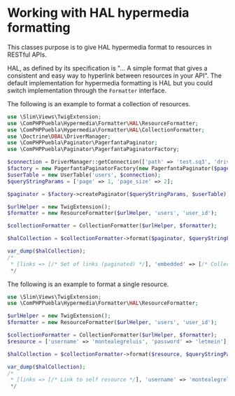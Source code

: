 # Working with HAL hypermedia formatting

This classes purpose is to give HAL hypermedia format to resources in RESTful APIs.

HAL, as defined by its specification is "... A simple format that gives a consistent and easy way
to hyperlink between resources in your API". The default implementation for hypermedia formatting is
HAL but you could switch implementation through the `Formatter` interface.

The following is an example to format a collection of resources.

```php
use \Slim\Views\TwigExtension;
use \ComPHPPuebla\Hypermedia\Formatter\HAL\ResourceFormatter;
use \ComPHPPuebla\Hypermedia\Formatter\HAL\CollectionFormatter;
use \Doctrine\DBAL\DriverManager;
use \ComPHPPuebla\Paginator\PagerfantaPaginator;
use \ComPHPPuebla\Paginator\PagerfantaPaginatorFactory;

$connection = DriverManager::getConnection(['path' => 'test.sq3', 'driver' => 'pdo_sqlite']);
$factory = new PagerfantaPaginatorFactory(new PagerfantaPaginator($pageSize = 2));
$userTable = new UserTable('users', $connection);
$queryStringParams = ['page' => 1, 'page_size' => 2];

$paginator = $factory->createPaginator($queryStringParams, $userTable);

$urlHelper = new TwigExtension();
$formatter = new ResourceFormatter($urlHelper, 'users', 'user_id');

$collectionFormatter = CollectionFormatter($urlHelper, $formatter);

$halCollection = $collectionFormatter->format($paginator, $queryStringParams);

var_dump($halCollection);
/*
 * [links => [/* Set of links (paginated) */], 'embedded' => [/* Collection of resources */]]
 */
```

The following is an example to format a single resource.

```php
use \Slim\Views\TwigExtension;
use \ComPHPPuebla\Hypermedia\Formatter\HAL\ResourceFormatter;

$urlHelper = new TwigExtension();
$formatter = new ResourceFormatter($urlHelper, 'users', 'user_id');

$collectionFormatter = CollectionFormatter($urlHelper, $formatter);
$resource = ['username' => 'montealegreluis', 'password' => 'letmein'];

$halCollection = $collectionFormatter->format($resource, $queryStringParams);

var_dump($halCollection);
/*
 * [links => [/* Link to self resource */], 'username' => 'montealegreluis',  /* ... */]
 */
```
